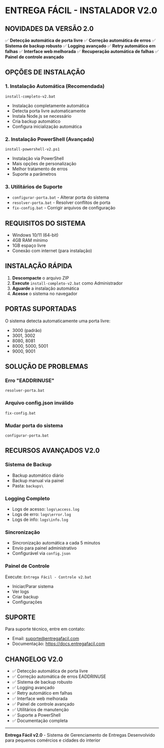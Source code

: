 # ENTREGA FÁCIL - INSTALADOR V2.0

## NOVIDADES DA VERSÃO 2.0

✅ **Detecção automática de porta livre**
✅ **Correção automática de erros**
✅ **Sistema de backup robusto**
✅ **Logging avançado**
✅ **Retry automático em falhas**
✅ **Interface web melhorada**
✅ **Recuperação automática de falhas**
✅ **Painel de controle avançado**

## OPÇÕES DE INSTALAÇÃO

### 1. Instalação Automática (Recomendada)
```
install-completo-v2.bat
```
- Instalação completamente automática
- Detecta porta livre automaticamente
- Instala Node.js se necessário
- Cria backup automático
- Configura inicialização automática

### 2. Instalação PowerShell (Avançada)
```
install-powershell-v2.ps1
```
- Instalação via PowerShell
- Mais opções de personalização
- Melhor tratamento de erros
- Suporte a parâmetros

### 3. Utilitários de Suporte
- `configurar-porta.bat` - Alterar porta do sistema
- `resolver-porta.bat` - Resolver conflitos de porta
- `fix-config.bat` - Corrigir arquivos de configuração

## REQUISITOS DO SISTEMA

- Windows 10/11 (64-bit)
- 4GB RAM mínimo
- 1GB espaço livre
- Conexão com internet (para instalação)

## INSTALAÇÃO RÁPIDA

1. **Descompacte** o arquivo ZIP
2. **Execute** `install-completo-v2.bat` como Administrador
3. **Aguarde** a instalação automática
4. **Acesse** o sistema no navegador

## PORTAS SUPORTADAS

O sistema detecta automaticamente uma porta livre:
- 3000 (padrão)
- 3001, 3002
- 8080, 8081
- 8000, 5000, 5001
- 9000, 9001

## SOLUÇÃO DE PROBLEMAS

### Erro "EADDRINUSE"
```
resolver-porta.bat
```

### Arquivo config.json inválido
```
fix-config.bat
```

### Mudar porta do sistema
```
configurar-porta.bat
```

## RECURSOS AVANÇADOS V2.0

### Sistema de Backup
- Backup automático diário
- Backup manual via painel
- Pasta: `backups\`

### Logging Completo
- Logs de acesso: `logs\access.log`
- Logs de erro: `logs\error.log`
- Logs de info: `logs\info.log`

### Sincronização
- Sincronização automática a cada 5 minutos
- Envio para painel administrativo
- Configurável via `config.json`

### Painel de Controle
Execute: `Entrega Fácil - Controle v2.bat`
- Iniciar/Parar sistema
- Ver logs
- Criar backup
- Configurações

## SUPORTE

Para suporte técnico, entre em contato:
- Email: suporte@entregafacil.com
- Documentação: https://docs.entregafacil.com

## CHANGELOG V2.0

- ✅ Detecção automática de porta livre
- ✅ Correção automática de erros EADDRINUSE
- ✅ Sistema de backup robusto
- ✅ Logging avançado
- ✅ Retry automático em falhas
- ✅ Interface web melhorada
- ✅ Painel de controle avançado
- ✅ Utilitários de manutenção
- ✅ Suporte a PowerShell
- ✅ Documentação completa

---
**Entrega Fácil v2.0** - Sistema de Gerenciamento de Entregas
Desenvolvido para pequenos comércios e cidades do interior